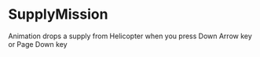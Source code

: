 # SupplyMission
Animation drops a supply from Helicopter when you press Down Arrow key or Page Down key
